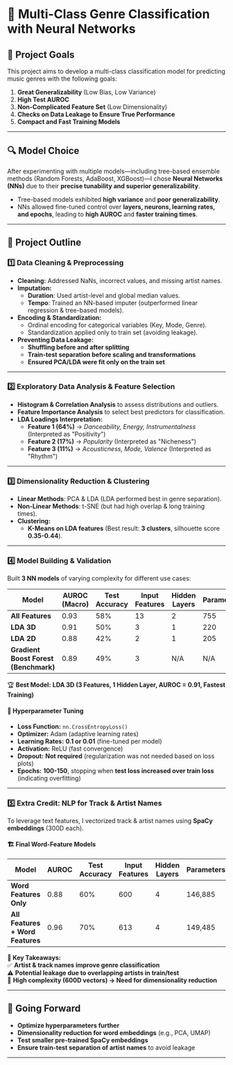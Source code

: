 # 🎵 Multi-Class Genre Classification with Neural Networks  

## 🚀 Project Goals  
This project aims to develop a multi-class classification model for predicting music genres with the following goals:  
1. **Great Generalizability** (Low Bias, Low Variance)  
2. **High Test AUROC**  
3. **Non-Complicated Feature Set** (Low Dimensionality)  
4. **Checks on Data Leakage to Ensure True Performance**  
5. **Compact and Fast Training Models**  

---

## 🔍 Model Choice  
After experimenting with multiple models—including tree-based ensemble methods (Random Forests, AdaBoost, XGBoost)—I chose **Neural Networks (NNs)** due to their **precise tunability and superior generalizability**.  

- Tree-based models exhibited **high variance** and **poor generalizability**.  
- NNs allowed fine-tuned control over **layers, neurons, learning rates, and epochs**, leading to **high AUROC** and **faster training times**.  

---

## 📌 Project Outline  

### **1️⃣ Data Cleaning & Preprocessing**  
- **Cleaning:** Addressed NaNs, incorrect values, and missing artist names.  
- **Imputation:**  
  - **Duration**: Used artist-level and global median values.  
  - **Tempo**: Trained an NN-based imputer (outperformed linear regression & tree-based models).  
- **Encoding & Standardization:**  
  - Ordinal encoding for categorical variables (Key, Mode, Genre).  
  - Standardization applied only to train set (avoiding leakage).  
- **Preventing Data Leakage:**  
  - **Shuffling before and after splitting**  
  - **Train-test separation before scaling and transformations**  
  - **Ensured PCA/LDA were fit only on the train set**  

---

### **2️⃣ Exploratory Data Analysis & Feature Selection**  
- **Histogram & Correlation Analysis** to assess distributions and outliers.  
- **Feature Importance Analysis** to select best predictors for classification.  
- **LDA Loadings Interpretation:**  
  - **Feature 1 (64%)** → *Danceability, Energy, Instrumentalness* (Interpreted as "Positivity")  
  - **Feature 2 (17%)** → *Popularity* (Interpreted as "Nicheness")  
  - **Feature 3 (11%)** → *Acousticness, Mode, Valence* (Interpreted as "Rhythm")  

---

### **3️⃣ Dimensionality Reduction & Clustering**  
- **Linear Methods**: PCA & LDA (LDA performed best in genre separation).  
- **Non-Linear Methods**: t-SNE (but had high overlap & long training times).  
- **Clustering:**  
  - **K-Means on LDA features** (Best result: **3 clusters**, silhouette score **0.35-0.44**).  

---

### **4️⃣ Model Building & Validation**  
Built **3 NN models** of varying complexity for different use cases:  

| Model        | AUROC (Macro) | Test Accuracy | Input Features | Hidden Layers | Parameters | Optimal Epochs | Train Time |
|-------------|--------------|---------------|----------------|---------------|------------|---------------|------------|
| **All Features** | 0.93         | 58%           | 13             | 2             | 755        | 125           | 34s        |
| **LDA 3D**  | 0.91         | 50%           | 3              | 1             | 220        | 100           | 24s        |
| **LDA 2D**  | 0.88         | 42%           | 2              | 1             | 205        | 150           | 17s        |
| **Gradient Boost Forest (Benchmark)** | 0.89 | 49% | 3 | N/A | N/A | 100 Estimators | 41s |

🏆 **Best Model:** **LDA 3D (3 Features, 1 Hidden Layer, AUROC = 0.91, Fastest Training)**  

#### 🔧 **Hyperparameter Tuning**  
- **Loss Function:** `nn.CrossEntropyLoss()`  
- **Optimizer:** Adam (adaptive learning rates)  
- **Learning Rates:** **0.1 or 0.01** (fine-tuned per model)  
- **Activation:** ReLU (fast convergence)  
- **Dropout:** **Not required** (regularization was not needed based on loss plots)  
- **Epochs:** **100-150**, stopping when **test loss increased over train loss** (indicating overfitting)  

---

### **5️⃣ Extra Credit: NLP for Track & Artist Names**  
To leverage text features, I vectorized track & artist names using **SpaCy embeddings** (300D each).  

#### 🏗 **Final Word-Feature Models**  
| Model | AUROC | Test Accuracy | Input Features | Hidden Layers | Parameters | Optimal Epochs | Train Time |
|-------|-------|--------------|----------------|---------------|------------|---------------|------------|
| **Word Features Only** | 0.88 | 60% | 600 | 4 | 146,885 | 40 | 21s |
| **All Features + Word Features** | 0.96 | 70% | 613 | 4 | 149,485 | 90 | 72s |

**📌 Key Takeaways:**  
✅ **Artist & track names improve genre classification**  
⚠️ **Potential leakage due to overlapping artists in train/test**  
🚨 **High complexity (600D vectors) → Need for dimensionality reduction**  

---

## 🔮 Going Forward  
- **Optimize hyperparameters further**  
- **Dimensionality reduction for word embeddings** (e.g., PCA, UMAP)  
- **Test smaller pre-trained SpaCy embeddings**  
- **Ensure train-test separation of artist names** to avoid leakage  

---


